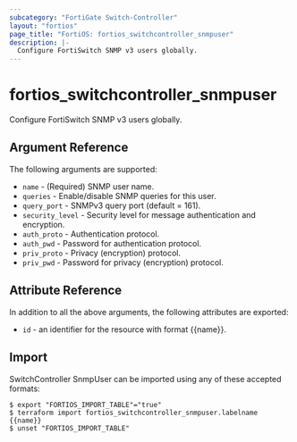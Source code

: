 ```yaml
---
subcategory: "FortiGate Switch-Controller"
layout: "fortios"
page_title: "FortiOS: fortios_switchcontroller_snmpuser"
description: |-
  Configure FortiSwitch SNMP v3 users globally.
---
```


# fortios_switchcontroller_snmpuser
Configure FortiSwitch SNMP v3 users globally.

## Argument Reference

The following arguments are supported:

* `name` - (Required) SNMP user name.
* `queries` - Enable/disable SNMP queries for this user.
* `query_port` - SNMPv3 query port (default = 161).
* `security_level` - Security level for message authentication and encryption.
* `auth_proto` - Authentication protocol.
* `auth_pwd` - Password for authentication protocol.
* `priv_proto` - Privacy (encryption) protocol.
* `priv_pwd` - Password for privacy (encryption) protocol.


## Attribute Reference

In addition to all the above arguments, the following attributes are exported:
* `id` - an identifier for the resource with format {{name}}.

## Import

SwitchController SnmpUser can be imported using any of these accepted formats:
```
$ export "FORTIOS_IMPORT_TABLE"="true"
$ terraform import fortios_switchcontroller_snmpuser.labelname {{name}}
$ unset "FORTIOS_IMPORT_TABLE"
```
